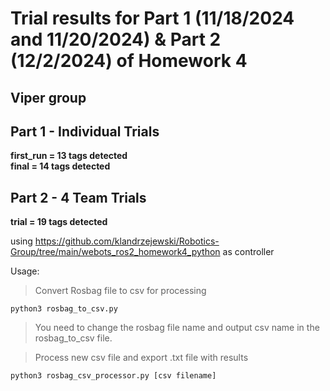 # Trial results for Part 1 (11/18/2024 and 11/20/2024) & Part 2 (12/2/2024) of Homework 4
## Viper group

## Part 1 - Individual Trials
**first_run = 13 tags detected**\
**final = 14 tags detected**

## Part 2 - 4 Team Trials
**trial = 19 tags detected**

using https://github.com/klandrzejewski/Robotics-Group/tree/main/webots_ros2_homework4_python as controller

Usage:
> Convert Rosbag file to csv for processing

`python3 rosbag_to_csv.py`
> You need to change the rosbag file name and output csv name in the rosbag_to_csv file.

> Process new csv file and export .txt file with results

`python3 rosbag_csv_processor.py [csv filename]`
